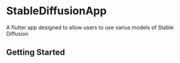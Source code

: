 # StableDiffusionApp

A flutter app designed to allow users to use varius models of Stable Diffusion

## Getting Started

